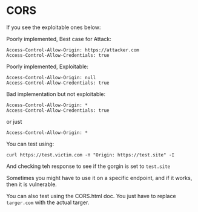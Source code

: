 # CORS

If you see the exploitable ones below:

Poorly implemented, Best case for Attack:
```
Access-Control-Allow-Origin: https://attacker.com
Access-Control-Allow-Credentials: true
```

Poorly implemented, Exploitable:
```
Access-Control-Allow-Origin: null
Access-Control-Allow-Credentials: true
```
    
Bad implementation but not exploitable:
```
Access-Control-Allow-Origin: *
Access-Control-Allow-Credentials: true
```
or just
```
Access-Control-Allow-Origin: *
```

You can test using:
```
curl https://test.victim.com -H "Origin: https://test.site" -I
```
And checking teh response to see if the gorgin is set to `test.site`

Sometimes you might have to use it on a specific endpoint, and if it works, then it is vulnerable.

You can also test using the CORS.html doc. You just have to replace `targer.com` with the actual targer.
